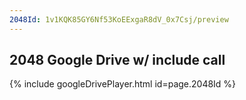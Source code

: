 ```yaml
---
2048Id: 1v1KQK85GY6Nf53KoEExgaR8dV_0x7Csj/preview
---
```

## 2048 Google Drive w/ include call
{% include googleDrivePlayer.html id=page.2048Id %}